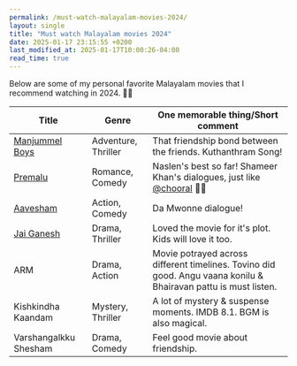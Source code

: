 ```yaml
---
permalink: /must-watch-malayalam-movies-2024/
layout: single
title: "Must watch Malayalam movies 2024"
date: 2025-01-17 23:15:55 +0200
last_modified_at: 2025-01-17T10:00:26-04:00
read_time: true
---
```


Below are some of my personal favorite Malayalam movies that I recommend watching in 2024. 🎥🍿

| Title                                                                                          | Genre               | One memorable thing/Short comment                                                                                      |
| ---------------------------------------------------------------------------------------------- | ------------------- | ---------------------------------------------------------------------------------------------------------------------- |
| [Manjummel Boys](https://www.imdb.com/title/tt26458038/?ref_=nv_sr_srsg_0_tt_5_nm_3_q_manjumm) | Adventure, Thriller | That friendship bond between the friends. Kuthanthram Song!                                                            |
| [Premalu](https://www.imdb.com/title/tt28288786/)                                              | Romance, Comedy     | Naslen's best so far! Shameer Khan's dialogues, just like [@chooral](https://www.instagram.com/the_chooral/?hl=en) 🫰🏽 |
| [Aavesham](https://www.imdb.com/title/tt26660021/?ref_=nv_sr_srsg_0_tt_4_nm_4_q_avesham/)      | Action, Comedy      | Da Mwonne dialogue!                                                                                                    |
| [Jai Ganesh](https://www.imdb.com/title/tt28755837/?ref_=ext_shr_lnk)                          | Drama, Thriller     | Loved the movie for it's plot. Kids will love it too.                                                                  |
| ARM                                                                                            | Drama, Action       | Movie potrayed across different timelines. Tovino did good. Angu vaana konilu & Bhairavan pattu is must listen.        |
| Kishkindha Kaandam                                                                             | Mystery, Thriller   | A lot of mystery & suspense moments. IMDB 8.1. BGM is also magical.                                                    |
| Varshangalkku Shesham                                                                          | Drama, Comedy       | Feel good movie about friendship.                                                                                      |
